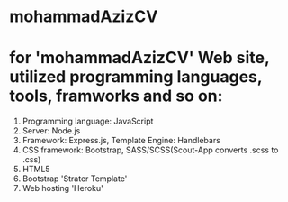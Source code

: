 # mohammadAzizCV

# for 'mohammadAzizCV' Web site, utilized programming languages, tools, framworks and so on: 

  1. Programming language: JavaScript
  2. Server: Node.js
  3. Framework: Express.js, Template Engine: Handlebars
  4. CSS framework: Bootstrap, SASS/SCSS(Scout-App converts .scss to .css)
  5. HTML5
  6. Bootstrap 'Strater Template'
  7. Web hosting 'Heroku'
  
